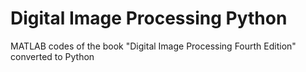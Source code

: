 # Digital Image Processing Python
MATLAB codes of the book "Digital Image Processing Fourth Edition" converted to Python
